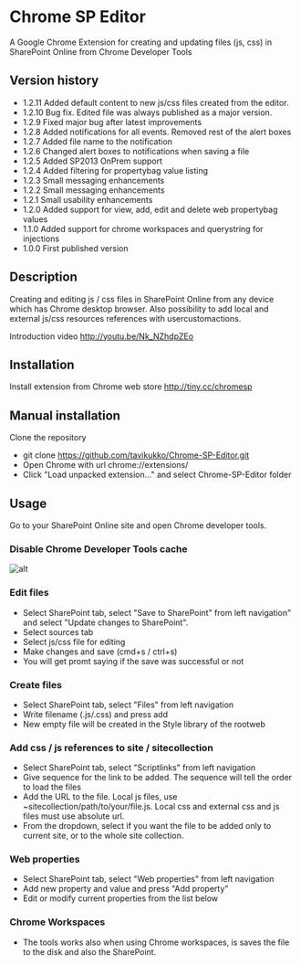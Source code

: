 Chrome SP Editor
==
A Google Chrome Extension for creating and updating files (js, css) in SharePoint Online from Chrome Developer Tools

## Version history
* 1.2.11 Added default content to new js/css files created from the editor.
* 1.2.10 Bug fix. Edited file was always published as a major version.
* 1.2.9 Fixed major bug after latest improvements
* 1.2.8 Added notifications for all events. Removed rest of the alert boxes
* 1.2.7 Added file name to the notification
* 1.2.6 Changed alert boxes to notifications when saving a file
* 1.2.5 Added SP2013 OnPrem support
* 1.2.4 Added filtering for propertybag value listing
* 1.2.3 Small messaging enhancements
* 1.2.2 Small messaging enhancements
* 1.2.1 Small usability enhancements
* 1.2.0 Added support for view, add, edit and delete web propertybag values
* 1.1.0 Added support for chrome workspaces and querystring for injections
* 1.0.0 First published version

## Description

Creating and editing js / css files in SharePoint Online from any device which has Chrome desktop browser.
Also possibility to add local and external js/css resources references with usercustomactions.

Introduction video http://youtu.be/Nk_NZhdpZEo

## Installation
Install extension from Chrome web store http://tiny.cc/chromesp

## Manual installation
Clone the repository
* git clone https://github.com/tavikukko/Chrome-SP-Editor.git
* Open Chrome with url chrome://extensions/
* Click "Load unpacked extension..." and select Chrome-SP-Editor folder

## Usage

Go to your SharePoint Online site and
open Chrome developer tools.

### Disable Chrome Developer Tools cache
![alt](http://i.stack.imgur.com/LcDvz.png)

### Edit files
* Select SharePoint tab, select "Save to SharePoint" from left navigation" and select "Update changes to SharePoint".
* Select sources tab
* Select js/css file for editing
* Make changes and save (cmd+s / ctrl+s)
* You will get promt saying if the save was successful or not

### Create files
* Select SharePoint tab, select "Files" from left navigation
* Write filename (.js/.css) and press add
* New empty file will be created in the Style library of the rootweb

### Add css / js references to site / sitecollection
* Select SharePoint tab, select "Scriptlinks" from left navigation
* Give sequence for the link to be added. The sequence will tell the order to load the files
* Add the URL to the file. Local js files, use ~sitecollection/path/to/your/file.js. Local css and external css and js files must use absolute url.
* From the dropdown, select if you want the file to be added only to current site, or to the whole site collection.

### Web properties
* Select SharePoint tab, select "Web properties" from left navigation
* Add new property and value and press "Add property"
* Edit or modify current properties from the list below

### Chrome Workspaces
* The tools works also when using Chrome workspaces, is saves the file to the disk and also the SharePoint.
